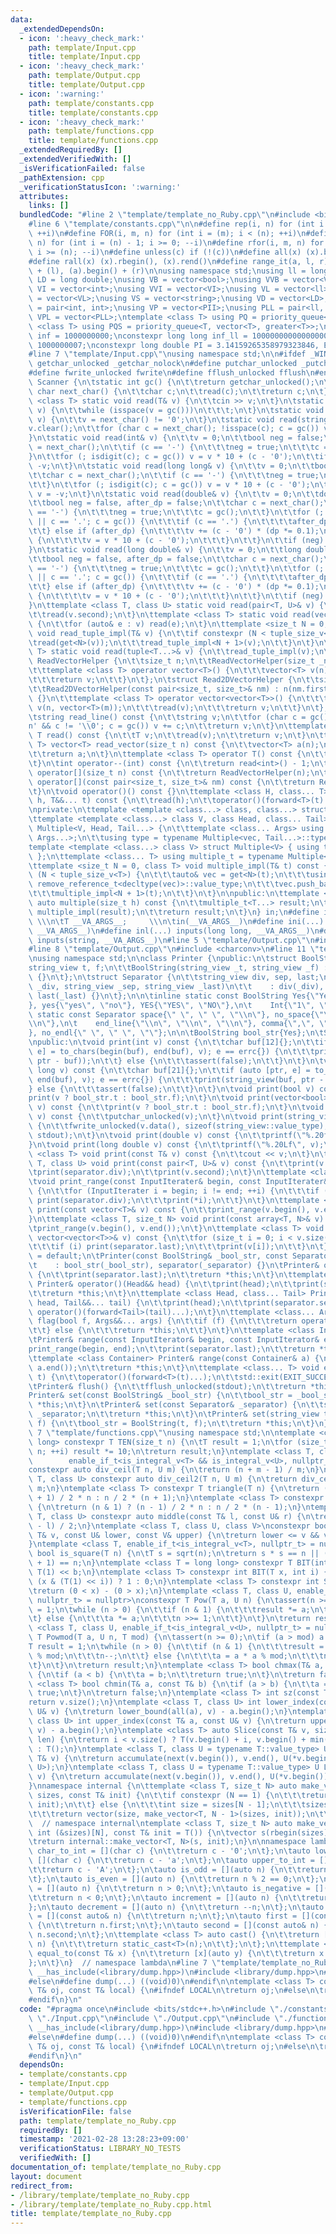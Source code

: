 ```yaml
---
data:
  _extendedDependsOn:
  - icon: ':heavy_check_mark:'
    path: template/Input.cpp
    title: template/Input.cpp
  - icon: ':heavy_check_mark:'
    path: template/Output.cpp
    title: template/Output.cpp
  - icon: ':warning:'
    path: template/constants.cpp
    title: template/constants.cpp
  - icon: ':heavy_check_mark:'
    path: template/functions.cpp
    title: template/functions.cpp
  _extendedRequiredBy: []
  _extendedVerifiedWith: []
  _isVerificationFailed: false
  _pathExtension: cpp
  _verificationStatusIcon: ':warning:'
  attributes:
    links: []
  bundledCode: "#line 2 \"template/template_no_Ruby.cpp\"\n#include <bits/stdc++.h>\n\
    #line 6 \"template/constants.cpp\"\n\n#define rep(i, n) for (int i = 0; i < (n);\
    \ ++i)\n#define FOR(i, m, n) for (int i = (m); i < (n); ++i)\n#define rrep(i,\
    \ n) for (int i = (n) - 1; i >= 0; --i)\n#define rfor(i, m, n) for (int i = (m);\
    \ i >= (n); --i)\n#define unless(c) if (!(c))\n#define all(x) (x).begin(), (x).end()\n\
    #define rall(x) (x).rbegin(), (x).rend()\n#define range_it(a, l, r) (a).begin()\
    \ + (l), (a).begin() + (r)\n\nusing namespace std;\nusing ll = long long;\nusing\
    \ LD = long double;\nusing VB = vector<bool>;\nusing VVB = vector<VB>;\nusing\
    \ VI = vector<int>;\nusing VVI = vector<VI>;\nusing VL = vector<ll>;\nusing VVL\
    \ = vector<VL>;\nusing VS = vector<string>;\nusing VD = vector<LD>;\nusing PII\
    \ = pair<int, int>;\nusing VP = vector<PII>;\nusing PLL = pair<ll, ll>;\nusing\
    \ VPL = vector<PLL>;\ntemplate <class T> using PQ = priority_queue<T>;\ntemplate\
    \ <class T> using PQS = priority_queue<T, vector<T>, greater<T>>;\nconstexpr int\
    \ inf = 1000000000;\nconstexpr long long inf_ll = 1000000000000000000ll, MOD =\
    \ 1000000007;\nconstexpr long double PI = 3.14159265358979323846, EPS = 1e-12;\n\
    #line 7 \"template/Input.cpp\"\nusing namespace std;\n\n#ifdef _WIN32\n#define\
    \ getchar_unlocked _getchar_nolock\n#define putchar_unlocked _putchar_nolock\n\
    #define fwrite_unlocked fwrite\n#define fflush_unlocked fflush\n#endif\nclass\
    \ Scanner {\n\tstatic int gc() {\n\t\treturn getchar_unlocked();\n\t}\n\tstatic\
    \ char next_char() {\n\t\tchar c;\n\t\tread(c);\n\t\treturn c;\n\t}\n\ttemplate\
    \ <class T> static void read(T& v) {\n\t\tcin >> v;\n\t}\n\tstatic void read(char&\
    \ v) {\n\t\twhile (isspace(v = gc()))\n\t\t\t;\n\t}\n\tstatic void read(bool&\
    \ v) {\n\t\tv = next_char() != '0';\n\t}\n\tstatic void read(string& v) {\n\t\t\
    v.clear();\n\t\tfor (char c = next_char(); !isspace(c); c = gc()) v += c;\n\t\
    }\n\tstatic void read(int& v) {\n\t\tv = 0;\n\t\tbool neg = false;\n\t\tchar c\
    \ = next_char();\n\t\tif (c == '-') {\n\t\t\tneg = true;\n\t\t\tc = gc();\n\t\t\
    }\n\t\tfor (; isdigit(c); c = gc()) v = v * 10 + (c - '0');\n\t\tif (neg) v =\
    \ -v;\n\t}\n\tstatic void read(long long& v) {\n\t\tv = 0;\n\t\tbool neg = false;\n\
    \t\tchar c = next_char();\n\t\tif (c == '-') {\n\t\t\tneg = true;\n\t\t\tc = gc();\n\
    \t\t}\n\t\tfor (; isdigit(c); c = gc()) v = v * 10 + (c - '0');\n\t\tif (neg)\
    \ v = -v;\n\t}\n\tstatic void read(double& v) {\n\t\tv = 0;\n\t\tdouble dp = 1;\n\
    \t\tbool neg = false, after_dp = false;\n\t\tchar c = next_char();\n\t\tif (c\
    \ == '-') {\n\t\t\tneg = true;\n\t\t\tc = gc();\n\t\t}\n\t\tfor (; isdigit(c)\
    \ || c == '.'; c = gc()) {\n\t\t\tif (c == '.') {\n\t\t\t\tafter_dp = true;\n\t\
    \t\t} else if (after_dp) {\n\t\t\t\tv += (c - '0') * (dp *= 0.1);\n\t\t\t} else\
    \ {\n\t\t\t\tv = v * 10 + (c - '0');\n\t\t\t}\n\t\t}\n\t\tif (neg) v = -v;\n\t\
    }\n\tstatic void read(long double& v) {\n\t\tv = 0;\n\t\tlong double dp = 1;\n\
    \t\tbool neg = false, after_dp = false;\n\t\tchar c = next_char();\n\t\tif (c\
    \ == '-') {\n\t\t\tneg = true;\n\t\t\tc = gc();\n\t\t}\n\t\tfor (; isdigit(c)\
    \ || c == '.'; c = gc()) {\n\t\t\tif (c == '.') {\n\t\t\t\tafter_dp = true;\n\t\
    \t\t} else if (after_dp) {\n\t\t\t\tv += (c - '0') * (dp *= 0.1);\n\t\t\t} else\
    \ {\n\t\t\t\tv = v * 10 + (c - '0');\n\t\t\t}\n\t\t}\n\t\tif (neg) v = -v;\n\t\
    }\n\ttemplate <class T, class U> static void read(pair<T, U>& v) {\n\t\tread(v.first);\n\
    \t\tread(v.second);\n\t}\n\ttemplate <class T> static void read(vector<T>& v)\
    \ {\n\t\tfor (auto& e : v) read(e);\n\t}\n\ttemplate <size_t N = 0, class T> static\
    \ void read_tuple_impl(T& v) {\n\t\tif constexpr (N < tuple_size_v<T>) {\n\t\t\
    \tread(get<N>(v));\n\t\t\tread_tuple_impl<N + 1>(v);\n\t\t}\n\t}\n\ttemplate <class...\
    \ T> static void read(tuple<T...>& v) {\n\t\tread_tuple_impl(v);\n\t}\n\tstruct\
    \ ReadVectorHelper {\n\t\tsize_t n;\n\t\tReadVectorHelper(size_t _n) : n(_n) {}\n\
    \t\ttemplate <class T> operator vector<T>() {\n\t\t\tvector<T> v(n);\n\t\t\tread(v);\n\
    \t\t\treturn v;\n\t\t}\n\t};\n\tstruct Read2DVectorHelper {\n\t\tsize_t n, m;\n\
    \t\tRead2DVectorHelper(const pair<size_t, size_t>& nm) : n(nm.first), m(nm.second)\
    \ {}\n\t\ttemplate <class T> operator vector<vector<T>>() {\n\t\t\tvector<vector<T>>\
    \ v(n, vector<T>(m));\n\t\t\tread(v);\n\t\t\treturn v;\n\t\t}\n\t};\n\npublic:\n\
    \tstring read_line() const {\n\t\tstring v;\n\t\tfor (char c = gc(); c != '\\\
    n' && c != '\\0'; c = gc()) v += c;\n\t\treturn v;\n\t}\n\ttemplate <class T>\
    \ T read() const {\n\t\tT v;\n\t\tread(v);\n\t\treturn v;\n\t}\n\ttemplate <class\
    \ T> vector<T> read_vector(size_t n) const {\n\t\tvector<T> a(n);\n\t\tread(a);\n\
    \t\treturn a;\n\t}\n\ttemplate <class T> operator T() const {\n\t\treturn read<T>();\n\
    \t}\n\tint operator--(int) const {\n\t\treturn read<int>() - 1;\n\t}\n\tReadVectorHelper\
    \ operator[](size_t n) const {\n\t\treturn ReadVectorHelper(n);\n\t}\n\tRead2DVectorHelper\
    \ operator[](const pair<size_t, size_t>& nm) const {\n\t\treturn Read2DVectorHelper(nm);\n\
    \t}\n\tvoid operator()() const {}\n\ttemplate <class H, class... T> void operator()(H&&\
    \ h, T&&... t) const {\n\t\tread(h);\n\t\toperator()(forward<T>(t)...);\n\t}\n\
    \nprivate:\n\ttemplate <template <class...> class, class...> struct Multiple;\n\
    \ttemplate <template <class...> class V, class Head, class... Tail>\n\tstruct\
    \ Multiple<V, Head, Tail...> {\n\t\ttemplate <class... Args> using vec = V<vector<Head>,\
    \ Args...>;\n\t\tusing type = typename Multiple<vec, Tail...>::type;\n\t};\n\t\
    template <template <class...> class V> struct Multiple<V> { using type = V<>;\
    \ };\n\ttemplate <class... T> using multiple_t = typename Multiple<tuple, T...>::type;\n\
    \ttemplate <size_t N = 0, class T> void multiple_impl(T& t) const {\n\t\tif constexpr\
    \ (N < tuple_size_v<T>) {\n\t\t\tauto& vec = get<N>(t);\n\t\t\tusing V = typename\
    \ remove_reference_t<decltype(vec)>::value_type;\n\t\t\tvec.push_back(read<V>());\n\
    \t\t\tmultiple_impl<N + 1>(t);\n\t\t}\n\t}\n\npublic:\n\ttemplate <class... T>\
    \ auto multiple(size_t h) const {\n\t\tmultiple_t<T...> result;\n\t\twhile (h--)\
    \ multiple_impl(result);\n\t\treturn result;\n\t}\n} in;\n#define inputs(T, ...)\
    \ \\\n\tT __VA_ARGS__;     \\\n\tin(__VA_ARGS__)\n#define ini(...) inputs(int,\
    \ __VA_ARGS__)\n#define inl(...) inputs(long long, __VA_ARGS__)\n#define ins(...)\
    \ inputs(string, __VA_ARGS__)\n#line 5 \"template/Output.cpp\"\n#include <string_view>\n\
    #line 8 \"template/Output.cpp\"\n#include <charconv>\n#line 11 \"template/Output.cpp\"\
    \nusing namespace std;\n\nclass Printer {\npublic:\n\tstruct BoolString {\n\t\t\
    string_view t, f;\n\t\tBoolString(string_view _t, string_view _f) : t(_t), f(_f)\
    \ {}\n\t};\n\tstruct Separator {\n\t\tstring_view div, sep, last;\n\t\tSeparator(string_view\
    \ _div, string_view _sep, string_view _last)\n\t\t    : div(_div), sep(_sep),\
    \ last(_last) {}\n\t};\n\n\tinline static const BoolString Yes{\"Yes\", \"No\"\
    }, yes{\"yes\", \"no\"}, YES{\"YES\", \"NO\"},\n\t    Int{\"1\", \"0\"};\n\tinline\
    \ static const Separator space{\" \", \" \", \"\\n\"}, no_space{\"\", \"\", \"\
    \\n\"},\n\t    end_line{\"\\n\", \"\\n\", \"\\n\"}, comma{\",\", \",\", \"\\n\"\
    }, no_endl{\" \", \" \", \"\"};\n\n\tBoolString bool_str{Yes};\n\tSeparator separator{space};\n\
    \npublic:\n\tvoid print(int v) const {\n\t\tchar buf[12]{};\n\t\tif (auto [ptr,\
    \ e] = to_chars(begin(buf), end(buf), v); e == errc{}) {\n\t\t\tprint(string_view(buf,\
    \ ptr - buf));\n\t\t} else {\n\t\t\tassert(false);\n\t\t}\n\t}\n\tvoid print(long\
    \ long v) const {\n\t\tchar buf[21]{};\n\t\tif (auto [ptr, e] = to_chars(begin(buf),\
    \ end(buf), v); e == errc{}) {\n\t\t\tprint(string_view(buf, ptr - buf));\n\t\t\
    } else {\n\t\t\tassert(false);\n\t\t}\n\t}\n\tvoid print(bool v) const {\n\t\t\
    print(v ? bool_str.t : bool_str.f);\n\t}\n\tvoid print(vector<bool>::reference\
    \ v) const {\n\t\tprint(v ? bool_str.t : bool_str.f);\n\t}\n\tvoid print(char\
    \ v) const {\n\t\tputchar_unlocked(v);\n\t}\n\tvoid print(string_view v) const\
    \ {\n\t\tfwrite_unlocked(v.data(), sizeof(string_view::value_type), v.size(),\
    \ stdout);\n\t}\n\tvoid print(double v) const {\n\t\tprintf(\"%.20f\", v);\n\t\
    }\n\tvoid print(long double v) const {\n\t\tprintf(\"%.20Lf\", v);\n\t}\n\ttemplate\
    \ <class T> void print(const T& v) const {\n\t\tcout << v;\n\t}\n\ttemplate <class\
    \ T, class U> void print(const pair<T, U>& v) const {\n\t\tprint(v.first);\n\t\
    \tprint(separator.div);\n\t\tprint(v.second);\n\t}\n\ttemplate <class InputIterater>\n\
    \tvoid print_range(const InputIterater& begin, const InputIterater& end) const\
    \ {\n\t\tfor (InputIterater i = begin; i != end; ++i) {\n\t\t\tif (i != begin)\
    \ print(separator.div);\n\t\t\tprint(*i);\n\t\t}\n\t}\n\ttemplate <class T> void\
    \ print(const vector<T>& v) const {\n\t\tprint_range(v.begin(), v.end());\n\t\
    }\n\ttemplate <class T, size_t N> void print(const array<T, N>& v) const {\n\t\
    \tprint_range(v.begin(), v.end());\n\t}\n\ttemplate <class T> void print(const\
    \ vector<vector<T>>& v) const {\n\t\tfor (size_t i = 0; i < v.size(); ++i) {\n\
    \t\t\tif (i) print(separator.last);\n\t\t\tprint(v[i]);\n\t\t}\n\t}\n\n\tPrinter()\
    \ = default;\n\tPrinter(const BoolString& _bool_str, const Separator& _separator)\n\
    \t    : bool_str(_bool_str), separator(_separator) {}\n\tPrinter& operator()()\
    \ {\n\t\tprint(separator.last);\n\t\treturn *this;\n\t}\n\ttemplate <class Head>\
    \ Printer& operator()(Head&& head) {\n\t\tprint(head);\n\t\tprint(separator.last);\n\
    \t\treturn *this;\n\t}\n\ttemplate <class Head, class... Tail> Printer& operator()(Head&&\
    \ head, Tail&&... tail) {\n\t\tprint(head);\n\t\tprint(separator.sep);\n\t\treturn\
    \ operator()(forward<Tail>(tail)...);\n\t}\n\ttemplate <class... Args> Printer&\
    \ flag(bool f, Args&&... args) {\n\t\tif (f) {\n\t\t\treturn operator()(forward<Args>(args)...);\n\
    \t\t} else {\n\t\t\treturn *this;\n\t\t}\n\t}\n\ttemplate <class InputIterator>\n\
    \tPrinter& range(const InputIterator& begin, const InputIterator& end) {\n\t\t\
    print_range(begin, end);\n\t\tprint(separator.last);\n\t\treturn *this;\n\t}\n\
    \ttemplate <class Container> Printer& range(const Container& a) {\n\t\trange(a.begin(),\
    \ a.end());\n\t\treturn *this;\n\t}\n\ttemplate <class... T> void exit(T&&...\
    \ t) {\n\t\toperator()(forward<T>(t)...);\n\t\tstd::exit(EXIT_SUCCESS);\n\t}\n\
    \tPrinter& flush() {\n\t\tfflush_unlocked(stdout);\n\t\treturn *this;\n\t}\n\t\
    Printer& set(const BoolString& _bool_str) {\n\t\tbool_str = _bool_str;\n\t\treturn\
    \ *this;\n\t}\n\tPrinter& set(const Separator& _separator) {\n\t\tseparator =\
    \ _separator;\n\t\treturn *this;\n\t}\n\tPrinter& set(string_view t, string_view\
    \ f) {\n\t\tbool_str = BoolString(t, f);\n\t\treturn *this;\n\t}\n} out;\n#line\
    \ 7 \"template/functions.cpp\"\nusing namespace std;\n\ntemplate <class T = long\
    \ long> constexpr T TEN(size_t n) {\n\tT result = 1;\n\tfor (size_t i = 0; i <\
    \ n; ++i) result *= 10;\n\treturn result;\n}\ntemplate <class T, class U,\n  \
    \        enable_if_t<is_integral_v<T> && is_integral_v<U>, nullptr_t> = nullptr>\n\
    constexpr auto div_ceil(T n, U m) {\n\treturn (n + m - 1) / m;\n}\ntemplate <class\
    \ T, class U> constexpr auto div_ceil2(T n, U m) {\n\treturn div_ceil(n, m) *\
    \ m;\n}\ntemplate <class T> constexpr T triangle(T n) {\n\treturn (n & 1) ? (n\
    \ + 1) / 2 * n : n / 2 * (n + 1);\n}\ntemplate <class T> constexpr T nC2(T n)\
    \ {\n\treturn (n & 1) ? (n - 1) / 2 * n : n / 2 * (n - 1);\n}\ntemplate <class\
    \ T, class U> constexpr auto middle(const T& l, const U& r) {\n\treturn l + (r\
    \ - l) / 2;\n}\ntemplate <class T, class U, class V>\nconstexpr bool in_range(const\
    \ T& v, const U& lower, const V& upper) {\n\treturn lower <= v && v < upper;\n\
    }\ntemplate <class T, enable_if_t<is_integral_v<T>, nullptr_t> = nullptr>\nconstexpr\
    \ bool is_square(T n) {\n\tT s = sqrt(n);\n\treturn s * s == n || (s + 1) * (s\
    \ + 1) == n;\n}\ntemplate <class T = long long> constexpr T BIT(int b) {\n\treturn\
    \ T(1) << b;\n}\ntemplate <class T> constexpr int BIT(T x, int i) {\n\treturn\
    \ (x & (T(1) << i)) ? 1 : 0;\n}\ntemplate <class T> constexpr int Sgn(T x) {\n\
    \treturn (0 < x) - (0 > x);\n}\ntemplate <class T, class U, enable_if_t<is_integral_v<U>,\
    \ nullptr_t> = nullptr>\nconstexpr T Pow(T a, U n) {\n\tassert(n >= 0);\n\tT result\
    \ = 1;\n\twhile (n > 0) {\n\t\tif (n & 1) {\n\t\t\tresult *= a;\n\t\t\tn--;\n\t\
    \t} else {\n\t\t\ta *= a;\n\t\t\tn >>= 1;\n\t\t}\n\t}\n\treturn result;\n}\ntemplate\
    \ <class T, class U, enable_if_t<is_integral_v<U>, nullptr_t> = nullptr>\nconstexpr\
    \ T Powmod(T a, U n, T mod) {\n\tassert(n >= 0);\n\tif (a > mod) a %= mod;\n\t\
    T result = 1;\n\twhile (n > 0) {\n\t\tif (n & 1) {\n\t\t\tresult = result * a\
    \ % mod;\n\t\t\tn--;\n\t\t} else {\n\t\t\ta = a * a % mod;\n\t\t\tn >>= 1;\n\t\
    \t}\n\t}\n\treturn result;\n}\ntemplate <class T> bool chmax(T& a, const T& b)\
    \ {\n\tif (a < b) {\n\t\ta = b;\n\t\treturn true;\n\t}\n\treturn false;\n}\ntemplate\
    \ <class T> bool chmin(T& a, const T& b) {\n\tif (a > b) {\n\t\ta = b;\n\t\treturn\
    \ true;\n\t}\n\treturn false;\n}\ntemplate <class T> int sz(const T& v) {\n\t\
    return v.size();\n}\ntemplate <class T, class U> int lower_index(const T& a, const\
    \ U& v) {\n\treturn lower_bound(all(a), v) - a.begin();\n}\ntemplate <class T,\
    \ class U> int upper_index(const T& a, const U& v) {\n\treturn upper_bound(all(a),\
    \ v) - a.begin();\n}\ntemplate <class T> auto Slice(const T& v, size_t i, size_t\
    \ len) {\n\treturn i < v.size() ? T(v.begin() + i, v.begin() + min(i + len, v.size()))\
    \ : T();\n}\ntemplate <class T, class U = typename T::value_type> U Gcdv(const\
    \ T& v) {\n\treturn accumulate(next(v.begin()), v.end(), U(*v.begin()), gcd<U,\
    \ U>);\n}\ntemplate <class T, class U = typename T::value_type> U Lcmv(const T&\
    \ v) {\n\treturn accumulate(next(v.begin()), v.end(), U(*v.begin()), lcm<U, U>);\n\
    }\nnamespace internal {\n\ttemplate <class T, size_t N> auto make_vector(vector<int>&\
    \ sizes, const T& init) {\n\t\tif constexpr (N == 1) {\n\t\t\treturn vector(sizes[0],\
    \ init);\n\t\t} else {\n\t\t\tint size = sizes[N - 1];\n\t\t\tsizes.pop_back();\n\
    \t\t\treturn vector(size, make_vector<T, N - 1>(sizes, init));\n\t\t}\n\t}\n}\
    \  // namespace internal\ntemplate <class T, size_t N> auto make_vector(const\
    \ int (&sizes)[N], const T& init = T()) {\n\tvector s(rbegin(sizes), rend(sizes));\n\
    \treturn internal::make_vector<T, N>(s, init);\n}\n\nnamespace lambda {\n\tauto\
    \ char_to_int = [](char c) {\n\t\treturn c - '0';\n\t};\n\tauto lower_to_int =\
    \ [](char c) {\n\t\treturn c - 'a';\n\t};\n\tauto upper_to_int = [](char c) {\n\
    \t\treturn c - 'A';\n\t};\n\tauto is_odd = [](auto n) {\n\t\treturn n % 2 == 1;\n\
    \t};\n\tauto is_even = [](auto n) {\n\t\treturn n % 2 == 0;\n\t};\n\tauto is_positive\
    \ = [](auto n) {\n\t\treturn n > 0;\n\t};\n\tauto is_negative = [](auto n) {\n\
    \t\treturn n < 0;\n\t};\n\tauto increment = [](auto n) {\n\t\treturn ++n;\n\t\
    };\n\tauto decrement = [](auto n) {\n\t\treturn --n;\n\t};\n\tauto yield_self\
    \ = [](const auto& n) {\n\t\treturn n;\n\t};\n\tauto first = [](const auto& n)\
    \ {\n\t\treturn n.first;\n\t};\n\tauto second = [](const auto& n) {\n\t\treturn\
    \ n.second;\n\t};\n\ttemplate <class T> auto cast() {\n\t\treturn [](const auto&\
    \ n) {\n\t\t\treturn static_cast<T>(n);\n\t\t};\n\t};\n\ttemplate <class T> auto\
    \ equal_to(const T& x) {\n\t\treturn [x](auto y) {\n\t\t\treturn x == y;\n\t\t\
    };\n\t}\n}  // namespace lambda\n#line 7 \"template/template_no_Ruby.cpp\"\n#if\
    \ __has_include(<library/dump.hpp>)\n#include <library/dump.hpp>\n#define LOCAL\n\
    #else\n#define dump(...) ((void)0)\n#endif\n\ntemplate <class T> constexpr T oj_local(const\
    \ T& oj, const T& local) {\n#ifndef LOCAL\n\treturn oj;\n#else\n\treturn local;\n\
    #endif\n}\n"
  code: "#pragma once\n#include <bits/stdc++.h>\n#include \"./constants.cpp\"\n#include\
    \ \"./Input.cpp\"\n#include \"./Output.cpp\"\n#include \"./functions.cpp\"\n#if\
    \ __has_include(<library/dump.hpp>)\n#include <library/dump.hpp>\n#define LOCAL\n\
    #else\n#define dump(...) ((void)0)\n#endif\n\ntemplate <class T> constexpr T oj_local(const\
    \ T& oj, const T& local) {\n#ifndef LOCAL\n\treturn oj;\n#else\n\treturn local;\n\
    #endif\n}\n"
  dependsOn:
  - template/constants.cpp
  - template/Input.cpp
  - template/Output.cpp
  - template/functions.cpp
  isVerificationFile: false
  path: template/template_no_Ruby.cpp
  requiredBy: []
  timestamp: '2021-02-28 13:28:23+09:00'
  verificationStatus: LIBRARY_NO_TESTS
  verifiedWith: []
documentation_of: template/template_no_Ruby.cpp
layout: document
redirect_from:
- /library/template/template_no_Ruby.cpp
- /library/template/template_no_Ruby.cpp.html
title: template/template_no_Ruby.cpp
---
```

